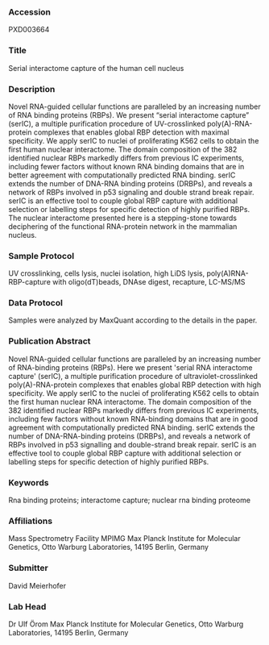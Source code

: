 ### Accession
PXD003664

### Title
Serial interactome capture of the human cell nucleus

### Description
Novel RNA-guided cellular functions are paralleled by an increasing number of RNA binding proteins (RBPs). We present “serial interactome capture” (serIC), a multiple purification procedure of UV-crosslinked poly(A)-RNA-protein complexes that enables global RBP detection with maximal specificity. We apply serIC to nuclei of proliferating K562 cells to obtain the first human nuclear interactome. The domain composition of the 382 identified nuclear RBPs markedly differs from previous IC experiments, including fewer factors without known RNA binding domains that are in better agreement with computationally predicted RNA binding. serIC extends the number of DNA-RNA binding proteins (DRBPs), and reveals  a network of RBPs involved in p53 signaling and double strand break repair. serIC is an effective tool to couple global RBP capture with additional selection or labelling steps for specific detection of highly purified RBPs. The nuclear interactome presented here is a stepping-stone towards deciphering of the functional RNA-protein network in the mammalian nucleus.

### Sample Protocol
UV crosslinking, cells lysis, nuclei isolation, high LiDS lysis, poly(A)RNA-RBP-capture with oligo(dT)beads, DNAse digest, recapture, LC-MS/MS

### Data Protocol
Samples were analyzed by MaxQuant according to the details in the paper.

### Publication Abstract
Novel RNA-guided cellular functions are paralleled by an increasing number of RNA-binding proteins (RBPs). Here we present 'serial RNA interactome capture' (serIC), a multiple purification procedure of ultraviolet-crosslinked poly(A)-RNA-protein complexes that enables global RBP detection with high specificity. We apply serIC to the nuclei of proliferating K562 cells to obtain the first human nuclear RNA interactome. The domain composition of the 382 identified nuclear RBPs markedly differs from previous IC experiments, including few factors without known RNA-binding domains that are in good agreement with computationally predicted RNA binding. serIC extends the number of DNA-RNA-binding proteins (DRBPs), and reveals a network of RBPs involved in p53 signalling and double-strand break repair. serIC is an effective tool to couple global RBP capture with additional selection or labelling steps for specific detection of highly purified RBPs.

### Keywords
Rna binding proteins; interactome capture; nuclear rna binding proteome

### Affiliations
Mass Spectrometry Facility MPIMG
Max Planck Institute for Molecular Genetics, Otto Warburg Laboratories, 14195 Berlin, Germany

### Submitter
David Meierhofer

### Lab Head
Dr Ulf Örom
Max Planck Institute for Molecular Genetics, Otto Warburg Laboratories, 14195 Berlin, Germany


